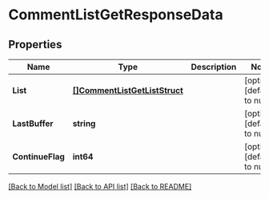 # CommentListGetResponseData

## Properties
Name | Type | Description | Notes
------------ | ------------- | ------------- | -------------
**List** | [**[]CommentListGetListStruct**](CommentListGetListStruct.md) |  | [optional] [default to null]
**LastBuffer** | **string** |  | [optional] [default to null]
**ContinueFlag** | **int64** |  | [optional] [default to null]

[[Back to Model list]](../README.md#documentation-for-models) [[Back to API list]](../README.md#documentation-for-api-endpoints) [[Back to README]](../README.md)


